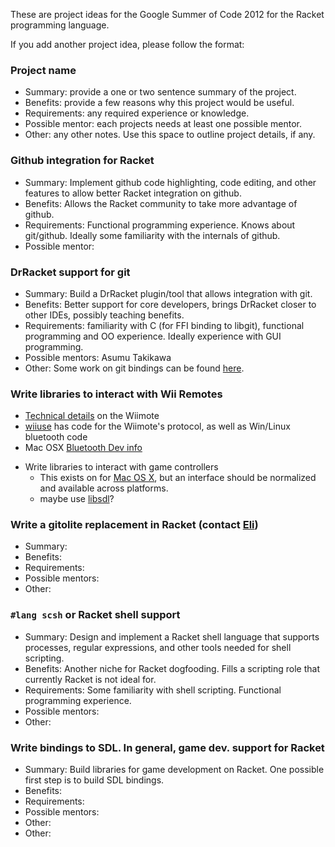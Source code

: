 These are project ideas for the Google Summer of Code 2012 for the Racket programming language.

If you add another project idea, please follow the format:
### Project name ###
* Summary: provide a one or two sentence summary of the project.
* Benefits: provide a few reasons why this project would be useful.
* Requirements: any required experience or knowledge.
* Possible mentor: each projects needs at least one possible mentor.
* Other: any other notes. Use this space to outline project details, if any.

### Github integration for Racket ###
* Summary: Implement github code highlighting, code editing, and other features to allow better Racket integration on github.
* Benefits: Allows the Racket community to take more advantage of github.
* Requirements: Functional programming experience. Knows about git/github. Ideally some familiarity with the internals of github.
* Possible mentor:

### DrRacket support for git ###
* Summary: Build a DrRacket plugin/tool that allows integration with git.
* Benefits: Better support for core developers, brings DrRacket closer to other IDEs, possibly teaching benefits.
* Requirements: familiarity with C (for FFI binding to libgit), functional programming and OO experience. Ideally experience with GUI programming.
* Possible mentors: Asumu Takikawa
* Other: Some work on git bindings can be found [here](https://github.com/jarnaldich/racket-git).

### Write libraries to interact with Wii Remotes ###
  - [Technical details](http://wiibrew.org/wiki/Wiimote) on the Wiimote
  - [wiiuse](http://sourceforge.net/projects/wiiuse/) has code for the Wiimote's protocol, as well as Win/Linux bluetooth code
  - Mac OSX [Bluetooth Dev info](http://developer.apple.com/library/mac/#documentation/DeviceDrivers/Conceptual/Bluetooth/BT_Intro/BT_Intro.html)
* Write libraries to interact with game controllers
  - This exists on for [Mac OS X](https://github.com/get-bonus/get-bonus/blob/master/exp/joystick.rkt), but an interface should be normalized and available across platforms.
  - maybe use [libsdl](http://www.libsdl.org/)?

### Write a gitolite replacement in Racket (contact [Eli](mailto:eli@barzilay.org)) ###
* Summary:
* Benefits:
* Requirements:
* Possible mentors:
* Other:

### `#lang scsh` or Racket shell support ###
* Summary: Design and implement a Racket shell language that supports processes, regular expressions, and other tools needed for shell scripting.
* Benefits: Another niche for Racket dogfooding. Fills a scripting role that currently Racket is not ideal for.
* Requirements: Some familiarity with shell scripting. Functional programming experience.
* Possible mentors:
* Other:

### Write bindings to SDL. In general, game dev. support for Racket ###
* Summary: Build libraries for game development on Racket. One possible first step is to build SDL bindings.
* Benefits:
* Requirements:
* Possible mentors:
* Other:
* Other:
